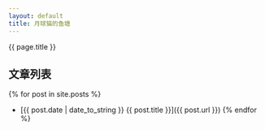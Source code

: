 ```yaml
---
layout: default
title: 月球猫的鱼塘
---
```

{{ page.title }}
## 文章列表

{% for post in site.posts %}
- [{{ post.date | date_to_string }} {{ post.title }}]({{ post.url }})
{% endfor %}

